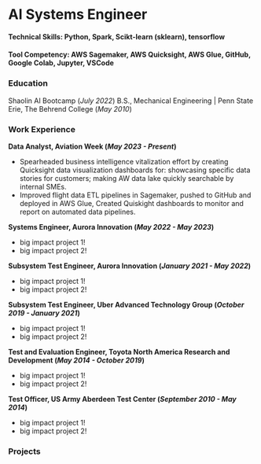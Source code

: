 # AI Systems Engineer

#### Technical Skills: Python, Spark, Scikt-learn (sklearn), tensorflow

#### Tool Competency: AWS Sagemaker, AWS Quicksight, AWS Glue, GitHub, Google Colab, Jupyter, VSCode


### Education
Shaolin AI Bootcamp (_July 2022_)
B.S., Mechanical Engineering | Penn State Erie, The Behrend College (_May 2010_)


### Work Experience 
**Data Analyst, Aviation Week (_May 2023 - Present_)**
- Spearheaded business intelligence vitalization effort by creating Quicksight data visualization dashboards for: showcasing specific data stories for customers; making AW data lake quickly searchable by internal SMEs.
- Improved flight data ETL pipelines in Sagemaker, pushed to GitHub and deployed in AWS Glue, Created Quiskight dashboards to monitor and report on automated data pipelines.

**Systems Engineer, Aurora Innovation (_May 2022 - May 2023_)**
- big impact project 1!
- big impact project 2!

**Subsystem Test Engineer, Aurora Innovation (_January 2021 - May 2022_)**
- big impact project 1!
- big impact project 2!

**Subsystem Test Engineer, Uber Advanced Technology Group (_October 2019 - January 2021_)**
- big impact project 1!
- big impact project 2!

**Test and Evaluation Engineer, Toyota North America Research and Development (_May 2014 - October 2019_)**
- big impact project 1!
- big impact project 2!

**Test Officer, US Army Aberdeen Test Center (_September 2010 - May 2014_)**
- big impact project 1!
- big impact project 2!


### Projects

